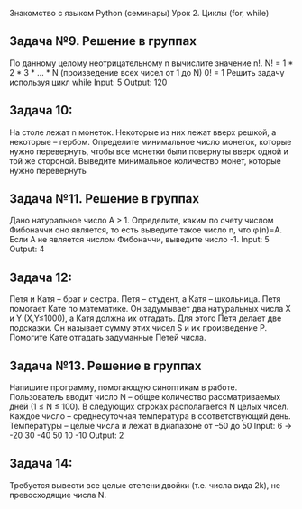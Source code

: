 Знакомство с языком Python (семинары)
Урок 2. Циклы (for, while)

## Задача №9. Решение в группах
 По данному целому неотрицательному n вычислите значение n!. N! = 1 * 2 * 3 * … * N (произведение всех
 чисел от 1 до N) 0! = 1 Решить задачу используя цикл while
 Input: 5
 Output: 120

## Задача 10: 
На столе лежат n монеток. Некоторые из них лежат вверх решкой, а некоторые – гербом. Определите минимальное число монеток, которые нужно перевернуть, чтобы все монетки были повернуты вверх одной и той же стороной. Выведите минимальное количество монет, которые нужно перевернуть

## Задача №11. Решение в группах
 Дано натуральное число A > 1. Определите, каким по счету числом Фибоначчи оно является, то есть
 выведите такое число n, что φ(n)=A. Если А не является числом Фибоначчи, выведите число -1.
 Input: 5
 Output: 4 


## Задача 12: 
Петя и Катя – брат и сестра. Петя – студент, а Катя – школьница. Петя помогает Кате по математике. Он задумывает два натуральных числа X и Y (X,Y≤1000), а Катя должна их отгадать. Для этого Петя делает две подсказки. Он называет сумму этих чисел S и их произведение P. Помогите Кате отгадать задуманные Петей числа.

## Задача №13. Решение в группах

 Напишите программу, помогающую синоптикам в работе. Пользователь вводит число N – общее количество
 рассматриваемых дней (1 ≤ N ≤ 100). В следующих строках располагается N целых чисел.
 Каждое число – среднесуточная температура в соответствующий день. Температуры – целые числа и лежат в
 диапазоне от –50 до 50
 Input: 6 -> -20 30 -40 50 10 -10
 Output: 2

## Задача 14: 
Требуется вывести все целые степени двойки (т.е. числа вида 2k), не превосходящие числа N.
